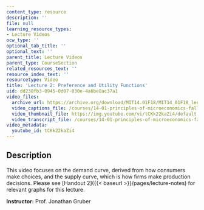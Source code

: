 ```yaml
---
content_type: resource
description: ''
file: null
learning_resource_types:
- Lecture Videos
ocw_type: ''
optional_tab_title: ''
optional_text: ''
parent_title: Lecture Videos
parent_type: CourseSection
related_resources_text: ''
resource_index_text: ''
resourcetype: Video
title: 'Lecture 2: Preference and Utility Functions'
uid: dd238fb3-0945-0d07-030e-4a6be8ac37a1
video_files:
  archive_url: https://archive.org/download/MIT14.01F18/MIT14_01F18_lec02_300k.mp4
  video_captions_file: /courses/14-01-principles-of-microeconomics-fall-2018/b076142e55b1583e9096c4567653cda7_tCKk22kaZi4.vtt
  video_thumbnail_file: https://img.youtube.com/vi/tCKk22kaZi4/default.jpg
  video_transcript_file: /courses/14-01-principles-of-microeconomics-fall-2018/fe938934133a619ebb6b08ad366fd63c_tCKk22kaZi4.pdf
video_metadata:
  youtube_id: tCKk22kaZi4
---
```


Description
-----------

This video focuses on the demand curve, derived from how consumers make choices, and the supply curve, which is how firms make production decisions. Please see [Handout 2]({{< baseurl >}}/pages/lecture-notes) for relevant graphs for this lecture. 

**Instructor:** Prof. Jonathan Gruber
